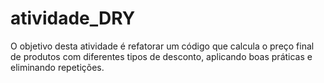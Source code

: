 # atividade_DRY
O objetivo desta atividade é refatorar um código que calcula o preço final de produtos com diferentes tipos de desconto, aplicando boas práticas e eliminando repetições.
